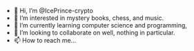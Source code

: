 - 👋 Hi, I’m @IcePrince-crypto
- 👀 I’m interested in mystery books, chess, and music.
- 🌱 I’m currently learning computer science and programming,
- 💞️ I’m looking to collaborate on well, nothing in particular.
- 📫 How to reach me...

<!---
IcePrince-crypto/IcePrince-crypto is a ✨ special ✨ repository because its `README.md` (this file) appears on your GitHub profile.
You can click the Preview link to take a look at your changes.
--->
